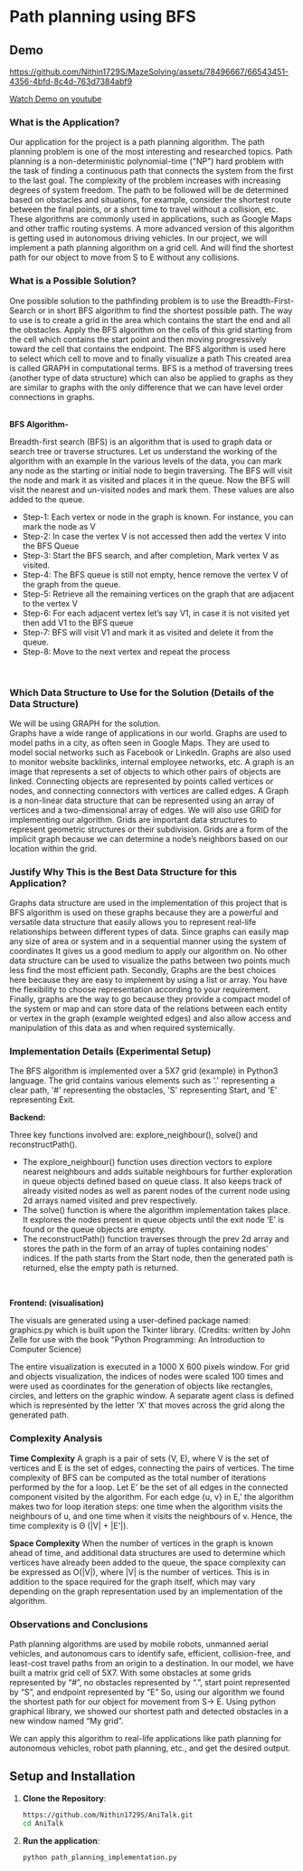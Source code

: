 # Path planning using BFS

## Demo

https://github.com/Nithin1729S/MazeSolving/assets/78496667/66543451-4356-4bfd-8c4d-763d7384abf9




[Watch Demo on youtube](https://youtu.be/r2uFEnX93R4)
### What is the Application?

Our application for the project is a path planning algorithm. 
The path planning problem is one of the most interesting and researched topics.
Path planning is a non-deterministic polynomial-time ("NP") hard problem with the task of finding a continuous path that connects the system from the first to the last goal. The complexity of the problem increases with increasing degrees of system freedom. The path to be followed will be de determined based on obstacles and situations, for example, consider the shortest route between the final points, or a short time to travel without a collision, etc.
These algorithms are commonly used in applications, such as Google Maps and other traffic routing systems. A more advanced version of this algorithm is getting used in autonomous driving vehicles. 
In our project, we will implement a path planning algorithm on a grid cell. And will find the shortest path for our object to move from S to E without any collisions.

### What is a Possible Solution?

One possible solution to the pathfinding problem is to use the Breadth-First-Search or in short BFS algorithm to find the shortest possible path. The way to use is to create a grid in the area which contains the start the end and all the obstacles. Apply the BFS algorithm on the cells of this grid starting from the cell which contains the start point and then moving progressively toward the cell that contains the endpoint. The BFS algorithm is used here to select which cell to move and to finally visualize a path This created area is called GRAPH in computational terms. BFS is a method of traversing trees (another type of data structure) which can also be applied to graphs as they are similar to graphs with the only difference that we can have level order connections in graphs. 
<br>
<br>

**BFS Algorithm-**
<br>

Breadth-first search (BFS) is an algorithm that is used to graph data or search tree or traverse structures. Let us understand the working of the algorithm with an example
In the various levels of the data, you can mark any node as the starting or initial node to begin traversing. The BFS will visit the node and mark it as visited and places it in the queue. Now the BFS will visit the nearest and un-visited nodes and mark them. These values are also added to the queue.

* Step-1: Each vertex or node in the graph is known. For instance, you can mark the node as V 
* Step-2: In case the vertex V is not accessed then add the vertex V into the BFS Queue
* Step-3: Start the BFS search, and after completion, Mark vertex V as visited.
* Step-4: The BFS queue is still not empty, hence remove the vertex V of the graph from the queue.
* Step-5: Retrieve all the remaining vertices on the graph that are adjacent to the vertex V
* Step-6: For each adjacent vertex let’s say V1, in case it is not visited yet then add V1 to the BFS queue
* Step-7: BFS will visit V1 and mark it as visited and delete it from the queue.
* Step-8: Move to the next vertex and repeat the process 
<br>

### Which Data Structure to Use for the Solution (Details of the Data Structure)

We will be using GRAPH for the solution.  
Graphs have a wide range of applications in our world. Graphs are used to model paths in a city, as often seen in Google Maps. They are used to model social networks such as Facebook or LinkedIn. Graphs are also used to monitor website backlinks, internal employee networks, etc. 
A graph is an image that represents a set of objects to which other pairs of objects are linked. Connecting objects are represented by points called vertices or nodes, and connecting connectors with vertices are called edges. A Graph is a non-linear data structure that can be represented using an array of vertices and a two-dimensional array of edges. We will also use GRID for implementing our algorithm. Grids are important data structures to represent geometric structures or their subdivision. Grids are a form of the implicit graph because we can determine a node’s neighbors based on our location within the grid.

### Justify Why This is the Best Data Structure for this Application?

Graphs data structure are used in the implementation of this project that is BFS algorithm is used on these graphs because they are a powerful and versatile data structure that easily allows you to represent real-life relationships between different types of data. Since graphs can easily map any size of area or system and in a sequential manner using the system of coordinates It gives us a good medium to apply our algorithm on. No other data structure can be used to visualize the paths between two points much less find the most efficient path. Secondly, Graphs are the best choices here because they are easy to implement by using a list or array. You have the flexibility to choose representation according to your requirement. Finally, graphs are the way to go because they provide a compact model of the system or map and can store data of the relations between each entity or vertex in the graph (example weighted edges) and also allow access and manipulation of this data as and when required systemically.

### Implementation Details (Experimental Setup)

The BFS algorithm is implemented over a 5X7 grid (example) in Python3 language. The grid contains various elements such as '.' representing a clear path, '#' representing the obstacles, 'S' representing Start, and 'E' representing Exit.

**Backend:**
<br>

Three key functions involved are: explore_neighbour(), solve() and reconstructPath().
<br>

* The explore_neighbour() function uses direction vectors to explore nearest neighbours and adds suitable neighbours for further exploration in queue objects defined based on queue class. It also keeps track of already visited nodes as well as parent nodes of the current node using 2d arrays named visited and prev respectively. 
* The solve() function is where the algorithm implementation takes place. It explores the nodes present in queue objects until the exit node ‘E’ is found or the queue objects are empty.
* The reconstructPath() function traverses through the prev 2d array and stores the path in the form of an array of tuples containing nodes’ indices. If the path starts from the Start node, then the generated path is returned, else the empty path is returned.
<br>

**Frontend: (visualisation)**
<br>

The visuals are generated using a user-defined package named: graphics.py which is built upon the Tkinter library. (Credits: written by John Zelle for use with the book "Python Programming: An Introduction to Computer Science)
<br>

The entire visualization is executed in a 1000 X 600 pixels window. For grid and objects visualization, the indices of nodes were scaled 100 times and were used as coordinates for the generation of objects like rectangles, circles, and letters on the graphic window. A separate agent class is defined which is represented by the letter ‘X’ that moves across the grid along the generated path. 

### Complexity Analysis

**Time Complexity**
A graph is a pair of sets (V, E), where V is the set of vertices and E is the set of edges, connecting the pairs of vertices. The time complexity of BFS can be computed as the total number of iterations performed by the for a loop.
Let E' be the set of all edges in the connected component visited by the algorithm. For each edge {u, v} in E,' the algorithm makes two for loop iteration steps: one time when the algorithm visits the neighbours of u, and one time when it visits the neighbours of v. Hence, the time complexity is Θ (|V| + |E'|).
<br>

**Space Complexity**
When the number of vertices in the graph is known ahead of time, and additional data structures are used to determine which vertices have already been added to the queue, the space complexity can be expressed as O(|V|), where |V| is the number of vertices. This is in addition to the space required for the graph itself, which may vary depending on the graph representation used by an implementation of the algorithm.

### Observations and Conclusions

Path planning algorithms are used by mobile robots, unmanned aerial vehicles, and autonomous cars to identify safe, efficient, collision-free, and least-cost travel paths from an origin to a destination. In our model, we have built a matrix grid cell of 5X7. With some obstacles at some grids represented by “#”, no obstacles represented by “.”, start point represented by “S”, and endpoint represented by “E” So, using our algorithm we found the shortest path for our object for movement from S-> E. Using python graphical library, we showed our shortest path and detected obstacles in a new window named “My grid”.

We can apply this algorithm to real-life applications like path planning for autonomous vehicles, robot path planning, etc., and get the desired output.

## Setup and Installation

1. **Clone the Repository**:
    ```bash
    https://github.com/Nithin1729S/AniTalk.git
    cd AniTalk
    ```

2. **Run the application**:
    ```bash
    python path_planning_implementation.py
    ```
